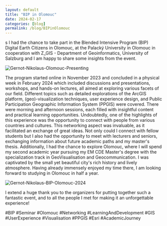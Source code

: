```yaml
---
layout: default
title: "BIP in Olomouc"
date: 2024-02-17
categories: [blog]
permalink: /blog/BIPinOlomouc
---
```

s
I had the chance to take part in the Blended Intensive Program (BIP) Digital Earth Citizens in Olomouc, at the Palacký University in Olomouc in cooperation with Z_GIS - Department of Geoinformatics, University of Salzburg and I am happy to share some insights from the event.

![Gernot-Nikolaus-Olomouc-Presenting](https://github.com/gernotnikolaus/gernotnikolaus.github.io/assets/148253460/8eb8862a-3192-4a11-aab8-58f215a5b227)



The program started online in November 2023 and concluded in a physical week in February 2024 which included discussions and presentations, workshops, and hands-on lectures, all aimed at exploring various facets of our field. Different topics such as detailed explorations of the ArcGIS platform, (geo)-visualization techniques, user experience design, and Public Participation Geographic Information System (PPGIS) were covered. There were morning and afternoon sessions, each filled with insightful content and practical learning opportunities. Undoubtedly, one of the highlights of this experience was the opportunity to connect with people from various countries and cultures. This networking aspect was invaluable, as it facilitated an exchange of great ideas. Not only could I connect with fellow students but I also had the opportunity to meet with lecturers and seniors, exchanging information about future academic paths and my master's thesis.
Additionally, I had the chance to explore Olomouc, where I will spend my second academic year pursuing my EM CDE Master's degree with the specialization track in GeoVisualisation and Geocommunication. I was captivated by the small yet beautiful city's rich history and lively atmosphere. Having already immensely enjoyed my time there, I am looking forward to studying in Olomouc in half a year.

![Gernot-Nikolaus-BIP-Olomouc-2024](https://github.com/gernotnikolaus/gernotnikolaus.github.io/assets/148253460/968c450e-3f7e-4566-92bb-9ed36661bf44)

I extend a huge thank you to the organizers for putting together such a fantastic event, and to all the people I met for making it an unforgettable experience!

#BIP #Seminar #Olomouc #Networking #LearningAndDevelopment #GIS #UserExperience #Visualisation #PPGIS #Esri #AcademicJourney



